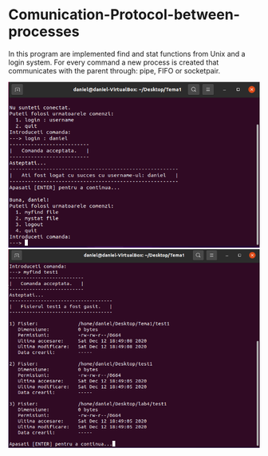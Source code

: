 # Comunication-Protocol-between-processes

In this program are implemented find and stat functions from Unix and a login system. For every command a new process is created that communicates with the parent through: pipe, FIFO or socketpair.

<img width="600" src="https://github.com/andreihaivas6/Comunication-Protocol-between-processes/blob/main/Comunication%20Protocol%20between%20processes/q1.png">

<img width="600" src="https://github.com/andreihaivas6/Comunication-Protocol-between-processes/blob/main/Comunication%20Protocol%20between%20processes/q2.png">
